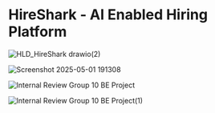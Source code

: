 # HireShark - AI Enabled Hiring Platform

![HLD_HireShark drawio(2)](https://github.com/user-attachments/assets/2ae0e6d1-7d00-44c0-93d0-521dbe05d82b)

![Screenshot 2025-05-01 191308](https://github.com/user-attachments/assets/642f3fad-cfd4-4901-bac5-08be24fd4af4)

![Internal Review Group 10 BE Project](https://github.com/user-attachments/assets/a47f83f5-2ddd-4486-ba1a-f9abbcc898da)

![Internal Review Group 10 BE Project(1)](https://github.com/user-attachments/assets/b83657e8-1cb4-47ae-aaa4-6f415efd7b0c)

